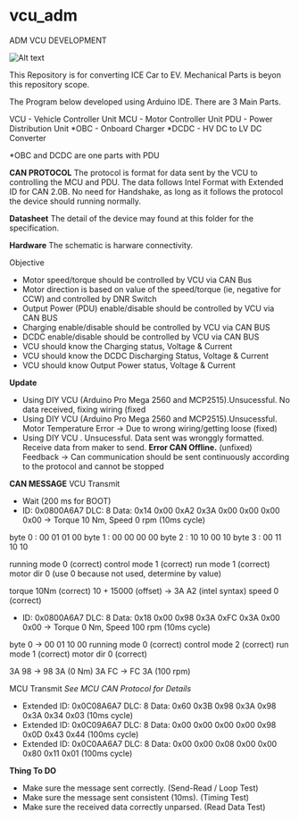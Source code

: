 # vcu_adm
ADM VCU DEVELOPMENT

![Alt text](https://paultan.org/image/2022/08/daihatsu-ayla-ev-750x441.jpg)

This Repository is for converting ICE Car to EV. 
Mechanical Parts is beyon this repository scope. 

The Program below developed using Arduino IDE. There are 3 Main Parts. 

VCU - Vehicle Controller Unit
MCU - Motor Controller Unit
PDU - Power Distribution Unit
*OBC - Onboard Charger
*DCDC - HV DC to LV DC Converter

*OBC and DCDC are one parts with PDU

**CAN PROTOCOL**
The protocol is format for data sent by the VCU to controlling the MCU and PDU. The data follows Intel Format with Extended ID for CAN 2.0B. 
No need for Handshake, as long as it follows the protocol the device should running normally.

**Datasheet**
The detail of the device may found at this folder for the specification. 

**Hardware**
The schematic is harware connectivity.

Objective
- Motor speed/torque should be controlled by VCU via CAN Bus
- Motor direction is based on value of the speed/torque (ie, negative for CCW) and controlled by DNR Switch
- Output Power (PDU) enable/disable should be controlled by VCU via CAN BUS
- Charging enable/disable should be controlled by VCU via CAN BUS
- DCDC enable/disable should be controlled by VCU via CAN BUS
- VCU should know the Charging status, Voltage & Current
- VCU should know the DCDC Discharging Status, Voltage & Current
- VCU should know Output Power status, Voltage & Current

**Update**
- Using DIY VCU (Arduino Pro Mega 2560 and MCP2515).Unsucessful. No data received, fixing wiring (fixed
- Using DIY VCU (Arduino Pro Mega 2560 and MCP2515).Unsucessful. Motor Temperature Error -> Due to wrong wiring/getting loose (fixed)
- Using DIY VCU . Unsucessful. Data sent was wronggly formatted. Receive data from maker to send. **Error CAN Offline.** (unfixed)
Feedback -> Can communication should be sent continuously according to the protocol and cannot be stopped

**CAN MESSAGE**
VCU Transmit 
- Wait (200 ms for BOOT)
- ID: 0x0800A6A7  DLC: 8  Data: 0x14 0x00 0xA2 0x3A 0x00 0x00 0x00 0x00 -> Torque 10 Nm, Speed 0 rpm (10ms cycle)

byte 0 : 00 01 01 00 
byte 1 : 00 00 00 00
byte 2 : 10 10 00 10
byte 3 : 00 11 10 10 

running mode 0 (correct)
control mode 1 (correct)
run mode 1 (correct)
motor dir 0 (use 0 because not used, determine by value) 

torque 10Nm (correct)
10 + 15000 (offset) -> 3A A2 (intel syntax) 
speed 0 (correct)

- ID: 0x0800A6A7  DLC: 8  Data: 0x18 0x00 0x98 0x3A 0xFC 0x3A 0x00 0x00 -> Torque 0 Nm, Speed 100 rpm (10ms cycle)

byte 0 -> 00 01 10 00
running mode 0 (correct)
control mode 2 (correct)
run mode 1 (correct)
motor dir 0 (correct)

3A 98 -> 98 3A (0 Nm)
3A FC -> FC 3A (100 rpm)

MCU Transmit
_See MCU CAN Protocol for Details_
- Extended ID: 0x0C08A6A7  DLC: 8  Data: 0x60 0x3B 0x98 0x3A 0x98 0x3A 0x34 0x03 (10ms cycle)
- Extended ID: 0x0C09A6A7  DLC: 8  Data: 0x00 0x00 0x00 0x00 0x98 0x0D 0x43 0x44 (100ms cycle)
- Extended ID: 0x0C0AA6A7  DLC: 8  Data: 0x00 0x00 0x08 0x00 0x00 0x80 0x11 0x01 (100ms cycle)

**Thing To DO**
- Make sure the message sent correctly. (Send-Read / Loop Test)
- Make sure the message sent consistent (10ms). (Timing Test)
- Make sure the received data correctly unparsed. (Read Data Test)
